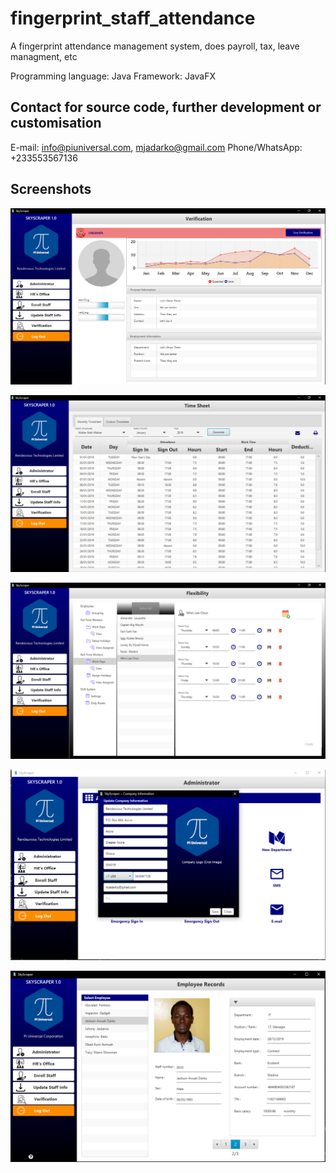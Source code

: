 # fingerprint_staff_attendance

A fingerprint attendance management system, does payroll, tax, leave managment, etc

Programming language: Java
Framework: JavaFX

## Contact for source code, further development or customisation

E-mail: info@piuniversal.com, mjadarko@gmail.com
Phone/WhatsApp: +233553567136

## Screenshots

![Alt text](sky.PNG)

![Alt text](sky2.PNG)

![Alt text](sky3.PNG)

![Alt text](sky4.PNG)

![Alt text](sky5.PNG)
